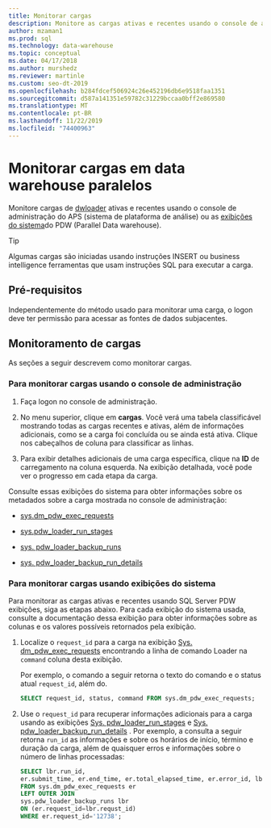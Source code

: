 ```yaml
---
title: Monitorar cargas
description: Monitore as cargas ativas e recentes usando o console de administração do APS (sistema de plataforma de análise) ou as exibições do sistema do PDW (Parallel data warehouse).
author: mzaman1
ms.prod: sql
ms.technology: data-warehouse
ms.topic: conceptual
ms.date: 04/17/2018
ms.author: murshedz
ms.reviewer: martinle
ms.custom: seo-dt-2019
ms.openlocfilehash: b284fdcef506924c26e452196db6e9518faa1351
ms.sourcegitcommit: d587a141351e59782c31229bccaa0bff2e869580
ms.translationtype: MT
ms.contentlocale: pt-BR
ms.lasthandoff: 11/22/2019
ms.locfileid: "74400963"
---
```

# <a name="monitor-loads-into-parallel-data-warehouse"></a>Monitorar cargas em data warehouse paralelos
Monitore cargas de [dwloader](dwloader.md) ativas e recentes usando o console de administração do APS (sistema de plataforma de análise) ou as [exibições do sistema](https://azure.microsoft.com/documentation/articles/sql-data-warehouse-reference-tsql-system-views/)do PDW (Parallel Data warehouse). 
  
> [!TIP]  
> Algumas cargas são iniciadas usando instruções INSERT ou business intelligence ferramentas que usam instruções SQL para executar a carga. 

<!-- MISSING LINKS
To monitor this type of load, see [Monitoring Active Queries](monitor-active-queries.md).  
-->
  
## <a name="prerequisites"></a>Pré-requisitos  
Independentemente do método usado para monitorar uma carga, o logon deve ter permissão para acessar as fontes de dados subjacentes. 

<!-- MISSING LINKS
For the permissions to grant, see "Use All of the Admin Console" in [Grant Permissions to Use the Admin Console](grant-permissions-admin-console.md). 

--> 
  
## <a name="monitoring-loads"></a>Monitoramento de cargas  
As seções a seguir descrevem como monitorar cargas.  
  
### <a name="to-monitor-loads-by-using-the-admin-console"></a>Para monitorar cargas usando o console de administração  
  
1.  Faça logon no console de administração. <!-- MISSING LINKS See [Monitor the Appliance by Using the Admin Console;](monitor-admin-console.md) for instructions. --> 
  
2.  No menu superior, clique em **cargas**. Você verá uma tabela classificável mostrando todas as cargas recentes e ativas, além de informações adicionais, como se a carga foi concluída ou se ainda está ativa. Clique nos cabeçalhos de coluna para classificar as linhas.  
  
3.  Para exibir detalhes adicionais de uma carga específica, clique na **ID** de carregamento na coluna esquerda. Na exibição detalhada, você pode ver o progresso em cada etapa da carga.  
  
Consulte essas exibições do sistema para obter informações sobre os metadados sobre a carga mostrada no console de administração:  
  
-   [sys.dm_pdw_exec_requests](../relational-databases/system-dynamic-management-views/sys-dm-pdw-exec-requests-transact-sql.md)  
  
-   [sys.pdw_loader_run_stages](https://msdn.microsoft.com/library/mt203879.aspx)  
  
-   [sys. pdw_loader_backup_runs](../relational-databases/system-catalog-views/sys-pdw-loader-backup-runs-transact-sql.md)  
  
-   [sys. pdw_loader_backup_run_details](../relational-databases/system-catalog-views/sys-pdw-loader-backup-run-details-transact-sql.md)  
  
### <a name="to-monitor-loads-by-using-system-views"></a>Para monitorar cargas usando exibições do sistema  
Para monitorar as cargas ativas e recentes usando SQL Server PDW exibições, siga as etapas abaixo. Para cada exibição do sistema usada, consulte a documentação dessa exibição para obter informações sobre as colunas e os valores possíveis retornados pela exibição.  
  
1.  Localize o `request_id` para a carga na exibição [Sys. dm_pdw_exec_requests](../relational-databases/system-dynamic-management-views/sys-dm-pdw-exec-requests-transact-sql.md) encontrando a linha de comando Loader na `command` coluna desta exibição.  
  
    Por exemplo, o comando a seguir retorna o texto do comando e o status atual `request_id`, além do.  
  
    ```sql  
    SELECT request_id, status, command FROM sys.dm_pdw_exec_requests;  
    ```  
  
2.  Use o `request_id` para recuperar informações adicionais para a carga usando as exibições [Sys. pdw_loader_run_stages](../relational-databases/system-catalog-views/sys-pdw-loader-run-stages-transact-sql.md) e [Sys. pdw_loader_backup_run_details](../relational-databases/system-catalog-views/sys-pdw-loader-backup-run-details-transact-sql.md) . Por exemplo, a consulta a seguir retorna `run_id` as informações e sobre os horários de início, término e duração da carga, além de quaisquer erros e informações sobre o número de linhas processadas:  
  
    ```sql  
    SELECT lbr.run_id,   
    er.submit_time, er.end_time, er.total_elapsed_time, er.error_id, lbr.rows_processed, lbr.rows_rejected, lbr.rows_inserted   
    FROM sys.dm_pdw_exec_requests er   
    LEFT OUTER JOIN   
    sys.pdw_loader_backup_runs lbr   
    ON (er.request_id=lbr.requst_id)   
    WHERE er.request_id='12738';  
    ```  
  
<!-- MISSING LINKS

## See Also  
[Common metadata query examples](metadata-query-examples.md)
-->  
  
